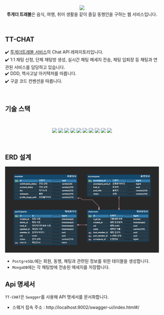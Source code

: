 <br />
<p align="center">
<img src="https://drive.google.com/uc?id=1q-O4nCCoD7YdNcBNcE4fzXAMkcCfG3W1" width=500 /> <br />
<b>투게더 트래블</b>은 음식, 여행, 취미 생활을 같이 즐길 동행인을 구하는 웹 서비스입니다.<br />
</p>

<br />

## TT-CHAT

✔️ [투게더트래블 서비스](https://github.com/ttogether-backend)의 Chat API 레파지토리입니다.<br />
✔️ 1:1 채팅 신청, 단체 채팅방 생성, 실시간 채팅 메세지 전송, 채팅 입퇴장 등 채팅과 연관된 서비스를 담당하고 있습니다.<br />
✔️ DDD, 헥사고날 아키텍처를 따릅니다.<br />
✔️ 구글 코드 컨벤션을 따릅니다.<br />

<br />

## 기술 스택
<br />
<p align="center">
<img src="https://img.shields.io/badge/spring boot-6DB33F?style=for-the-badge&logo=springboot&logoColor=white"> 
<img src="https://img.shields.io/badge/websocket-010101?style=for-the-badge">
<img src="https://img.shields.io/badge/JPA-59666C?style=for-the-badge&logo=hibernate&logoColor=white"> <img src="https://img.shields.io/badge/Query DSL-59666C?style=for-the-badge&logo=hibernate&logoColor=white">
<img src="https://img.shields.io/badge/postgresql-4169E1?style=for-the-badge&logo=postgresql&logoColor=white">
<img src="https://img.shields.io/badge/mongodb-47A248?style=for-the-badge&logo=mongodb&logoColor=white">
<img src="https://img.shields.io/badge/kafka-231F20?style=for-the-badge&logo=apachekafka&logoColor=white">
<img src="https://img.shields.io/badge/swagger-85EA2D?style=for-the-badge&logo=swagger&logoColor=black"> 
<img src="https://img.shields.io/badge/docker-2496ED?style=for-the-badge&logo=docker&logoColor=white"> 
<img src="https://img.shields.io/badge/maven-C71A36?style=for-the-badge&logo=apachemaven&logoColor=white">

</p>
<br />

## ERD 설계
![erd_table](/resources/erd.png)
- `PostgreSQL`에는 회원, 동행, 채팅과 관련된 정보를 위한 테이블을 생성합니다.
- `MongoDB`에는 각 채팅방에 전송된 메세지를 저장합니다.


## Api 명세서
`TT-CHAT`은 `Swagger`를 사용해 API 명세서를 문서화합니다.

- 스웨거 접속 주소 : http://localhost:9002/swagger-ui/index.html#/
<br />
<br />
